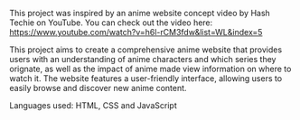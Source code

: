 This project was inspired by an anime website concept video by Hash Techie on YouTube. You can check out the video here: https://www.youtube.com/watch?v=h6l-rCM3fdw&list=WL&index=5

This project aims to create a comprehensive anime website that provides users with an understanding of anime characters and which series they orignate, as well as the impact of anime made view information on where to watch it. The website features a user-friendly interface, allowing users to easily browse and discover new anime content.

Languages used: HTML, CSS and JavaScript

